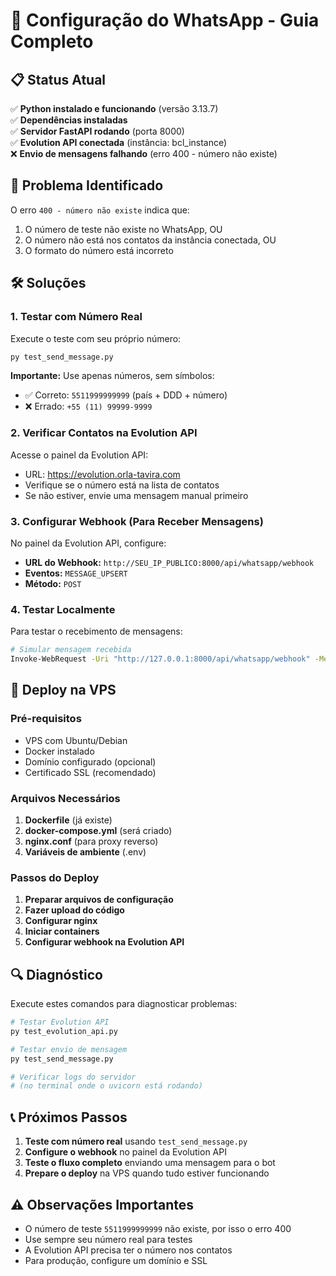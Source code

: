 # 🔧 Configuração do WhatsApp - Guia Completo

## 📋 Status Atual

✅ **Python instalado e funcionando** (versão 3.13.7)  
✅ **Dependências instaladas**  
✅ **Servidor FastAPI rodando** (porta 8000)  
✅ **Evolution API conectada** (instância: bcl_instance)  
❌ **Envio de mensagens falhando** (erro 400 - número não existe)

## 🚨 Problema Identificado

O erro `400 - número não existe` indica que:
1. O número de teste não existe no WhatsApp, OU
2. O número não está nos contatos da instância conectada, OU
3. O formato do número está incorreto

## 🛠️ Soluções

### 1. Testar com Número Real

Execute o teste com seu próprio número:

```bash
py test_send_message.py
```

**Importante:** Use apenas números, sem símbolos:
- ✅ Correto: `5511999999999` (país + DDD + número)
- ❌ Errado: `+55 (11) 99999-9999`

### 2. Verificar Contatos na Evolution API

Acesse o painel da Evolution API:
- URL: https://evolution.orla-tavira.com
- Verifique se o número está na lista de contatos
- Se não estiver, envie uma mensagem manual primeiro

### 3. Configurar Webhook (Para Receber Mensagens)

No painel da Evolution API, configure:
- **URL do Webhook:** `http://SEU_IP_PUBLICO:8000/api/whatsapp/webhook`
- **Eventos:** `MESSAGE_UPSERT`
- **Método:** `POST`

### 4. Testar Localmente

Para testar o recebimento de mensagens:

```bash
# Simular mensagem recebida
Invoke-WebRequest -Uri "http://127.0.0.1:8000/api/whatsapp/webhook" -Method POST -Headers @{"Content-Type"="application/json"} -Body '{"event":"messages.upsert","data":{"messageType":"conversation","key":{"remoteJid":"SEU_NUMERO@s.whatsapp.net"},"message":{"conversation":"oi"}}}'
```

## 🚀 Deploy na VPS

### Pré-requisitos
- VPS com Ubuntu/Debian
- Docker instalado
- Domínio configurado (opcional)
- Certificado SSL (recomendado)

### Arquivos Necessários

1. **Dockerfile** (já existe)
2. **docker-compose.yml** (será criado)
3. **nginx.conf** (para proxy reverso)
4. **Variáveis de ambiente** (.env)

### Passos do Deploy

1. **Preparar arquivos de configuração**
2. **Fazer upload do código**
3. **Configurar nginx**
4. **Iniciar containers**
5. **Configurar webhook na Evolution API**

## 🔍 Diagnóstico

Execute estes comandos para diagnosticar problemas:

```bash
# Testar Evolution API
py test_evolution_api.py

# Testar envio de mensagem
py test_send_message.py

# Verificar logs do servidor
# (no terminal onde o uvicorn está rodando)
```

## 📞 Próximos Passos

1. **Teste com número real** usando `test_send_message.py`
2. **Configure o webhook** no painel da Evolution API
3. **Teste o fluxo completo** enviando uma mensagem para o bot
4. **Prepare o deploy** na VPS quando tudo estiver funcionando

## ⚠️ Observações Importantes

- O número de teste `5511999999999` não existe, por isso o erro 400
- Use sempre seu número real para testes
- A Evolution API precisa ter o número nos contatos
- Para produção, configure um domínio e SSL
